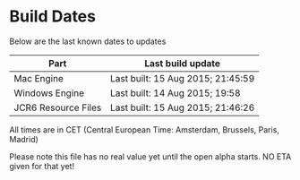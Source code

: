 # Build Dates

Below are the last known dates to updates

Part | Last build update
-----|-----
Mac Engine | Last built: 15 Aug 2015; 21:45:59
Windows Engine | Last built: 14 Aug 2015; 19:58
JCR6 Resource Files | Last built: 15 Aug 2015; 21:46:26
All times are in CET (Central European Time: Amsterdam, Brussels, Paris, Madrid)


Please note this file has no real value yet until the open alpha starts. NO ETA given for that yet!
